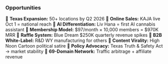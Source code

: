 ### Opportunities

🚀 **Texas Expansion:** 50+ locations by Q2 2026
🚀 **Online Sales:** KAJA live Oct 1 = national reach
🚀 **AI Differentiation:** Liv Hana = first AI cannabis assistant
🚀 **Membership Model:** $97/month × 10,000 members = $970K MRR
🚀 **Raffle System:** Blue Dream $250K quarterly revenue spikes
🚀 **B2B White-Label:** R&D WY manufacturing for others
🚀 **Content Virality:** High Noon Cartoon political satire
🚀 **Policy Advocacy:** Texas Truth & Safety Act → market stability
🚀 **69-Domain Network:** Traffic arbitrage + affiliate revenue
